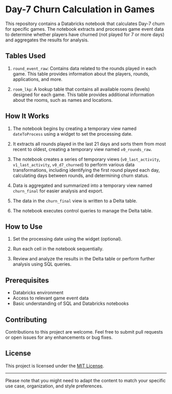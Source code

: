 # Day-7 Churn Calculation in Games

This repository contains a Databricks notebook that calculates Day-7 churn for specific games. The notebook extracts and processes game event data to determine whether players have churned (not played for 7 or more days) and aggregates the results for analysis.

## Tables Used

1. `round_event_raw`: Contains data related to the rounds played in each game. This table provides information about the players, rounds, applications, and more.

2. `room_lkp`: A lookup table that contains all available rooms (levels) designed for each game. This table provides additional information about the rooms, such as names and locations.

## How It Works

1. The notebook begins by creating a temporary view named `dateToProcess` using a widget to set the processing date.

2. It extracts all rounds played in the last 21 days and sorts them from most recent to oldest, creating a temporary view named `v0_rounds_raw`.

3. The notebook creates a series of temporary views (`v0_last_activity`, `v1_last_activity`, `v0_d7_churned`) to perform various data transformations, including identifying the first round played each day, calculating days between rounds, and determining churn status.

4. Data is aggregated and summarized into a temporary view named `churn_final` for easier analysis and export.

5. The data in the `churn_final` view is written to a Delta table.

6. The notebook executes control queries to manage the Delta table.

## How to Use

1. Set the processing date using the widget (optional).

2. Run each cell in the notebook sequentially.

3. Review and analyze the results in the Delta table or perform further analysis using SQL queries.

## Prerequisites

- Databricks environment
- Access to relevant game event data
- Basic understanding of SQL and Databricks notebooks

## Contributing

Contributions to this project are welcome. Feel free to submit pull requests or open issues for any enhancements or bug fixes.

## License

This project is licensed under the [MIT License](LICENSE).

---

Please note that you might need to adapt the content to match your specific use case, organization, and style preferences.

